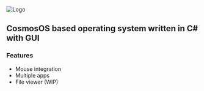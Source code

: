 ![Logo](https://i.imgur.com/889QgpM.png)
## CosmosOS based operating system written in C# with GUI

### Features
- Mouse integration
- Multiple apps
- File viewer (WIP)
